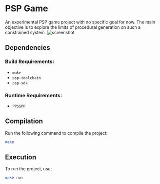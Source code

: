 # PSP Game

An experimental PSP game project with no specific goal for now. The main objective is to explore the limits of procedural generation on such a constrained system.
![screenshot](https://raw.github.com/Catwallon/psp-game/master/screenshots/1.png)

## Dependencies

### Build Requirements:

- `make`
- `psp-toolchain`
- `psp-sdk`

### Runtime Requirements:

- `PPSSPP`

## Compilation

Run the following command to compile the project:

```sh
make
```

## Execution

To run the project, use:

```sh
make run
```
